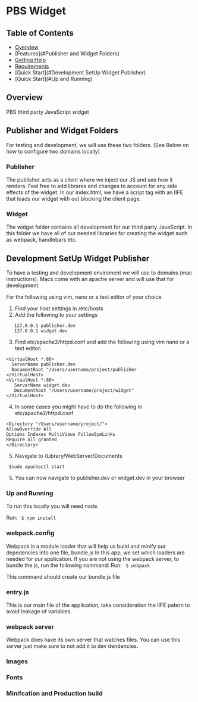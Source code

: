 # PBS Widget

## Table of Contents
 - [Overview](#overview)
 - [Features](#Publisher and Widget Folders)
 - [Getting Help](#Publishers)
 - [Requirements](#Widget)
 - [Quick Start](#Development SetUp Widget Publisher)
 - [Quick Start](#Up and Running)

## Overview
PBS third party JavaScript widget   

## Publisher and Widget Folders
For testing and development, we will use these two folders. (See Below on how to configure two domains locally)

### Publisher 
The publisher acts as a client where we inject our JS and see how it renders. Feel free to add librares and changes to account for any side effects of the widget. In our index.html, we have a script tag with an IIFE that loads our widget with out blocking the client page. 

### Widget
The widget folder contains all development for our third party JavaScript. In this folder we have all of our needed libraries for creating the widget such as webpack, handlebars etc.

## Development SetUp Widget Publisher

To have a testing and development enviroment we will use to domains (mac instructions). Macs come with an apache server and will use that for development.

For the following using vim, nano or a text editor of your choice

1. Find your host settings in /etc/hosts
2. Add the following to your settings

```
   127.0.0.1 publisher.dev
   127.0.0.1 widget.dev
```

3. Find etc/apache2/httpd.conf and add the following using vim nano or a text editor:
 
```
<VirtualHost *:80>
  ServerName publisher.dev
  DocumentRoot "/Users/username/project/publisher
</VirtualHost>
<VirtualHost *:80>
   ServerName widget.dev
   DocumentRoot "/Users/username/project/widget"
</VirtualHost>
```

4. In some cases you might have to do the following in etc/apache2/httpd.conf

```
<Directory "/Users/username/project/">
AllowOverride All
Options Indexes MultiViews FollowSymLinks
Require all granted
</Directory>
```

5. Navigate to /Library/WebServer/Documents

` $sudo apachectl start`

5. You can now navigate to publisher.dev or widget.dev in your browser 


### Up and Running
To run this locally you will need node. 

Run:
` $ npm install`


### webpack.config
Webpack is a module loader that will help us build and minify our depedencies into one file, bundle.js
In this app, we set which loaders are needed for our application.
If you are not using the webpack server, to bundle the js, run the following command:
Run:
` $ webpack`

This command should create our bundle.js file

### entry.js
This is our main file of the application, take consideration the IIFE patern to avoid leakage of variables. 

### webpack server
Webpack does have its own server that watches files. You can use this server just make sure to not add it to dev dendencies. 

### Images


### Fonts


### Minifcation and Production build

